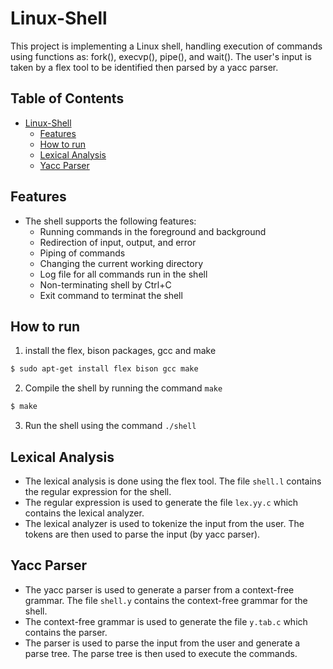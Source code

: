 # Linux-Shell
This project is implementing a Linux shell, handling execution of commands using functions as: fork(), execvp(), pipe(), and wait().
The user's input is taken by a flex tool to be identified then parsed by a yacc parser.
## Table of Contents
- [Linux-Shell](#linux-shell)
  - [Features](#features)
  - [How to run](#how-to-run)
  - [Lexical Analysis](#lexical-analysis)
  - [Yacc Parser](#yacc-parser)

## Features
- The shell supports the following features:
    * Running commands in the foreground and background
    * Redirection of input, output, and error
    * Piping of commands
    * Changing the current working directory
    * Log file for all commands run in the shell
    * Non-terminating shell by Ctrl+C
    * Exit command to terminat the shell

## How to run
1. install the flex, bison packages, gcc and make
```bash
$ sudo apt-get install flex bison gcc make
```
2. Compile the shell by running the command `make`
```bash
$ make
```
3. Run the shell using the command `./shell`

## Lexical Analysis
- The lexical analysis is done using the flex tool. The file `shell.l` contains the regular expression for the shell.
- The regular expression is used to generate the file `lex.yy.c` which contains the lexical analyzer. 
- The lexical analyzer is used to tokenize the input from the user. The tokens are then used to parse the input (by yacc parser).


## Yacc Parser
- The yacc parser is used to generate a parser from a context-free grammar. The file `shell.y` contains the context-free grammar for the shell. 
- The context-free grammar is used to generate the file `y.tab.c` which contains the parser.
- The parser is used to parse the input from the user and generate a parse tree. The parse tree is then used to execute the commands.
